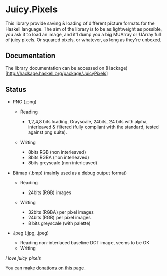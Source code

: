 Juicy.Pixels
============

This library provide saving & loading of different picture formats for
the Haskell language. The aim of the library is to be as lightweight as
possible, you ask it to load an image, and it'l dump you a big MUArray 
or UArray full of juicy pixels. Or squared pixels, or whatever, as long
as they're unboxed.

Documentation
-------------
The library documentation can be accessed on (Hackage)[http://hackage.haskell.org/package/JuicyPixels]

Status
------

 - PNG    (.png) 
    * Reading 
        - 1,2,4,8 bits loading, Grayscale, 24bits, 24 bits with alpha,
          interleaved & filtered (fully compliant with the standard,
          tested against png suite).

    * Writing
        - 8bits RGB (non interleaved)
        - 8bits RGBA (non interleaved)
        - 8bits greyscale (non interleaved)

 - Bitmap (.bmp) (mainly used as a debug output format)
    * Reading
        - 24bits (RGB) images

    * Writing
        - 32bits (RGBA) per pixel images
        - 24bits (RGB) per pixel images
        - 8 bits greyscale (with palette)

 - Jpeg   (.jpg, .jpeg) 
    * Reading non-interlaced baseline DCT image, seems to be OK
    * Writing

_I love juicy pixels_

You can make [donations on this page](http://twinside.github.com/Juicy.Pixels/).

